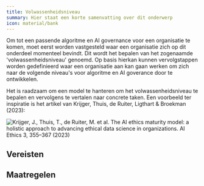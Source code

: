```yaml
---
title: Volwassenheidsniveau
summary: Hier staat een korte samenvatting over dit onderwerp
icon: material/bank
---
```


Om tot een passende algoritme en AI governance voor een organisatie te komen, moet eerst worden vastgesteld waar een organisatie zich op dit onderdeel momenteel bevindt. Dit wordt het bepalen van het zogenaamde 'volwassenheidsniveau' genoemd. Op basis hierkan kunnen vervolgstappen worden gedefinieerd waar een organisatie aan kan gaan werken om zich naar de volgende niveau's voor algoritme en AI goverance door te ontwikkelen. 

Het is raadzaam om een model te hanteren om het volwassenheidsniveau te bepalen en vervolgens te vertalen naar concrete taken. Een voorbeeld ter inspiratie is het artikel van Krijger, Thuis, de Ruiter, Ligthart & Broekman (2023):
 
![Krijger, J., Thuis, T., de Ruiter, M. et al. The AI ethics maturity model: a holistic approach to advancing ethical data science in organizations. AI Ethics 3, 355–367 (2023)](https://github.com/user-attachments/assets/07860cdc-9d6c-46f4-aace-cfcdf71e114d)





## Vereisten

<!-- list_vereisten_1 bouwblok/governance -->

## Maatregelen

<!-- list_maatregelen_1 bouwblok/governance -->
